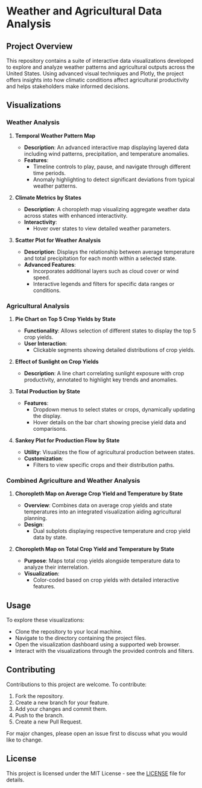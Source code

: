 # Weather and Agricultural Data Analysis

## Project Overview
This repository contains a suite of interactive data visualizations developed to explore and analyze weather patterns and agricultural outputs across the United States. Using advanced visual techniques and Plotly, the project offers insights into how climatic conditions affect agricultural productivity and helps stakeholders make informed decisions.

## Visualizations

### Weather Analysis

1. **Temporal Weather Pattern Map**
   - **Description**: An advanced interactive map displaying layered data including wind patterns, precipitation, and temperature anomalies.
   - **Features**:
     - Timeline controls to play, pause, and navigate through different time periods.
     - Anomaly highlighting to detect significant deviations from typical weather patterns.

2. **Climate Metrics by States**
   - **Description**: A choropleth map visualizing aggregate weather data across states with enhanced interactivity.
   - **Interactivity**:
     - Hover over states to view detailed weather parameters.

3. **Scatter Plot for Weather Analysis**
   - **Description**: Displays the relationship between average temperature and total precipitation for each month within a selected state.
   - **Advanced Features**:
     - Incorporates additional layers such as cloud cover or wind speed.
     - Interactive legends and filters for specific data ranges or conditions.

### Agricultural Analysis

1. **Pie Chart on Top 5 Crop Yields by State**
   - **Functionality**: Allows selection of different states to display the top 5 crop yields.
   - **User Interaction**:
     - Clickable segments showing detailed distributions of crop yields.

2. **Effect of Sunlight on Crop Yields**
   - **Description**: A line chart correlating sunlight exposure with crop productivity, annotated to highlight key trends and anomalies.

3. **Total Production by State**
   - **Features**:
     - Dropdown menus to select states or crops, dynamically updating the display.
     - Hover details on the bar chart showing precise yield data and comparisons.

4. **Sankey Plot for Production Flow by State**
   - **Utility**: Visualizes the flow of agricultural production between states.
   - **Customization**:
     - Filters to view specific crops and their distribution paths.

### Combined Agriculture and Weather Analysis

1. **Choropleth Map on Average Crop Yield and Temperature by State**
   - **Overview**: Combines data on average crop yields and state temperatures into an integrated visualization aiding agricultural planning.
   - **Design**:
     - Dual subplots displaying respective temperature and crop yield data by state.

2. **Choropleth Map on Total Crop Yield and Temperature by State**
   - **Purpose**: Maps total crop yields alongside temperature data to analyze their interrelation.
   - **Visualization**:
     - Color-coded based on crop yields with detailed interactive features.

## Usage

To explore these visualizations:
- Clone the repository to your local machine.
- Navigate to the directory containing the project files.
- Open the visualization dashboard using a supported web browser.
- Interact with the visualizations through the provided controls and filters.

## Contributing

Contributions to this project are welcome. To contribute:
1. Fork the repository.
2. Create a new branch for your feature.
3. Add your changes and commit them.
4. Push to the branch.
5. Create a new Pull Request.

For major changes, please open an issue first to discuss what you would like to change.

## License

This project is licensed under the MIT License - see the [LICENSE](LICENSE) file for details.
